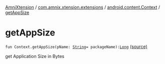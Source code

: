 [AmniXtension](../../index.md) / [com.amnix.xtension.extensions](../index.md) / [android.content.Context](index.md) / [getAppSize](./get-app-size.md)

# getAppSize

`fun Context.getAppSize(pName: `[`String`](https://kotlinlang.org/api/latest/jvm/stdlib/kotlin/-string/index.html)` = packageName): `[`Long`](https://kotlinlang.org/api/latest/jvm/stdlib/kotlin/-long/index.html) [(source)](https://github.com/AmniX/AmniXTension/tree/master/AmniXtension/src/main/java/com/amnix/xtension/extensions/ContextExtension.kt#L288)

get Application Size in Bytes

